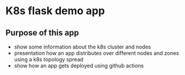 # K8s flask demo app

## Purpose of this app

- show some information about the k8s cluster and nodes
- presentation how an app distributes over different nodes and zones using a k8s topology spread
- show how an app gets deployed using github actions


